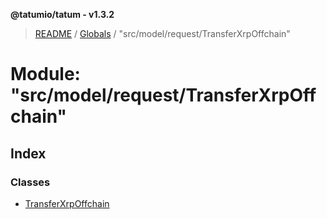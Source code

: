 **@tatumio/tatum - v1.3.2**

> [README](../README.md) / [Globals](../globals.md) / "src/model/request/TransferXrpOffchain"

# Module: "src/model/request/TransferXrpOffchain"

## Index

### Classes

* [TransferXrpOffchain](../classes/_src_model_request_transferxrpoffchain_.transferxrpoffchain.md)
